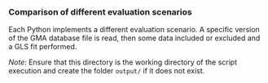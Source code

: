 ### Comparison of different evaluation scenarios 

Each Python implements a different evaluation scenario.
A specific version of the GMA database file is read,
then some data included or excluded and a GLS fit performed.

*Note:* Ensure that this directory is the working directory
of the script execution and create the folder `output/` if
it does not exist.
